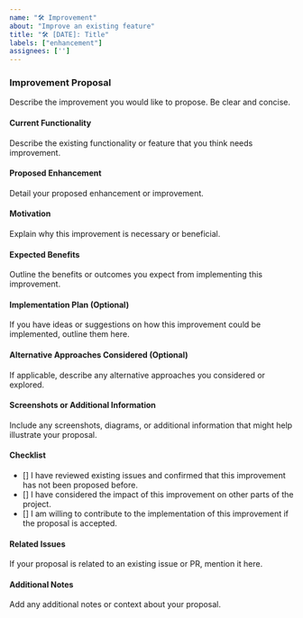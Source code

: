 ```yaml
---
name: "🛠 Improvement"
about: "Improve an existing feature"
title: "🛠 [DATE]: Title"
labels: ["enhancement"]
assignees: ['']
---
```

### Improvement Proposal

Describe the improvement you would like to propose. Be clear and concise.

#### Current Functionality

Describe the existing functionality or feature that you think needs improvement.

#### Proposed Enhancement

Detail your proposed enhancement or improvement.

#### Motivation

Explain why this improvement is necessary or beneficial.

#### Expected Benefits

Outline the benefits or outcomes you expect from implementing this improvement.

#### Implementation Plan (Optional)

If you have ideas or suggestions on how this improvement could be implemented, outline them here.

#### Alternative Approaches Considered (Optional)

If applicable, describe any alternative approaches you considered or explored.

#### Screenshots or Additional Information

Include any screenshots, diagrams, or additional information that might help illustrate your proposal.

#### Checklist

-  [] I have reviewed existing issues and confirmed that this improvement has not been proposed before.
-  [] I have considered the impact of this improvement on other parts of the project.
-  [] I am willing to contribute to the implementation of this improvement if the proposal is accepted.

#### Related Issues

If your proposal is related to an existing issue or PR, mention it here.

#### Additional Notes

Add any additional notes or context about your proposal.

